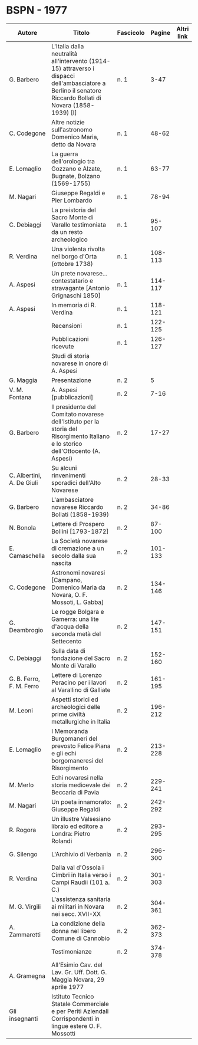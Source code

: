 # BSPN - 1977

| Autore                    | Titolo                                                                                                                                                      | Fascicolo | Pagine  | Altri link |
|---------------------------|-------------------------------------------------------------------------------------------------------------------------------------------------------------|-----------|---------|------------|
| G. Barbero                | L'Italia dalla neutralità all'intervento (1914-15) attraverso i dispacci dell'ambasciatore a Berlino il senatore Riccardo Bollati di Novara (1858-1939) [I] | n. 1      | 3-47    |            |
| C. Codegone               | Altre notizie sull'astronomo Domenico Maria, detto da Novara                                                                                                | n. 1      | 48-62   |            |
| E. Lomaglio               | La guerra dell'orologio tra Gozzano e Alzate, Bugnate, Bolzano (1569-1755)                                                                                  | n. 1      | 63-77   |            |
| M. Nagari                 | Giuseppe Regaldi e Pier Lombardo                                                                                                                            | n. 1      | 78-94   |            |
| C. Debiaggi               | La preistoria del Sacro Monte di Varallo testimoniata da un resto archeologico                                                                              | n. 1      | 95-107  |            |
| R. Verdina                | Una violenta rivolta nel borgo d'Orta (ottobre 1738)                                                                                                        | n. 1      | 108-113 |            |
| A. Aspesi                 | Un prete novarese... contestatario e stravagante [Antonio Grignaschi 1850]                                                                                  | n. 1      | 114-117 |            |
| A. Aspesi                 | In memoria di R. Verdina                                                                                                                                    | n. 1      | 118-121 |            |
|                           | Recensioni                                                                                                                                                  | n. 1      | 122-125 |            |
|                           | Pubblicazioni ricevute                                                                                                                                      | n. 1      | 126-127 |            |
|                           | Studi di storia novarese in onore di A. Aspesi                                                                                                              |           |         |
| G. Maggia                 | Presentazione                                                                                                                                               | n. 2      | 5       |            |
| V. M. Fontana             | A. Aspesi [pubblicazioni]                                                                                                                                   | n. 2      | 7-16    |            |
| G. Barbero                | Il presidente del Comitato novarese dell'Istituto per la storia del Risorgimento Italiano e lo storico dell'Ottocento (A. Aspesi)                           | n. 2      | 17-27   |            |
| C. Albertini, A. De Giuli | Su alcuni rinvenimenti sporadici dell'Alto Novarese                                                                                                         | n. 2      | 28-33   |            |
| G. Barbero                | L'ambasciatore novarese Riccardo Bollati (1858-1939)                                                                                                        | n. 2      | 34-86   |            |
| N. Bonola                 | Lettere di Prospero Bollini [1793-1872]                                                                                                                     | n. 2      | 87-100  |            |
| E. Camaschella            | La Società novarese di cremazione a un secolo dalla sua nascita                                                                                             | n. 2      | 101-133 |            |
| C. Codegone               | Astronomi novaresi [Campano, Domenico Maria da Novara, O. F. Mossoti, L. Gabba]                                                                             | n. 2      | 134-146 |            |
| G. Deambrogio             | Le rogge Bolgara e Gamerra: una lite d'acqua della seconda metà del Settecento                                                                              | n. 2      | 147-151 |            |
| C. Debiaggi               | Sulla data di fondazione del Sacro Monte di Varallo                                                                                                         | n. 2      | 152-160 |            |
| G. B. Ferro, F. M. Ferro  | Lettere di Lorenzo Peracino per i lavori al Varallino di Galliate                                                                                           | n. 2      | 161-195 |            |
| M. Leoni                  | Aspetti storici ed archeologici delle prime civiltà metallurgiche in Italia                                                                                 | n. 2      | 196-212 |            |
| E. Lomaglio               | I Memoranda Burgomaneri del prevosto Felice Piana e gli echi borgomaneresi del Risorgimento                                                                 | n. 2      | 213-228 |            |
| M. Merlo                  | Echi novaresi nella storia medioevale dei Beccaria di Pavia                                                                                                 | n. 2      | 229-241 |            |
| M. Nagari                 | Un poeta innamorato: Giuseppe Regaldi                                                                                                                       | n. 2      | 242-292 |            |
| R. Rogora                 | Un illustre Valsesiano libraio ed editore a Londra: Pietro Rolandi                                                                                          | n. 2      | 293-295 |            |
| G. Silengo                | L'Archivio di Verbania                                                                                                                                      | n. 2      | 296-300 |            |
| R. Verdina                | Dalla val d'Ossola i Cimbri in Italia verso i Campi Raudii (101 a. C.)                                                                                      | n. 2      | 301-303 |            |
| M. G. Virgili             | L'assistenza sanitaria ai militari in Novara nei secc. XVII-XX                                                                                              | n. 2      | 304-361 |            |
| A. Zammaretti             | La condizione della donna nel libero Comune di Cannobio                                                                                                     | n. 2      | 362-373 |            |
|                           | Testimonianze                                                                                                                                               | n. 2      | 374-378 |            |
| A. Gramegna               | All'Esimio Cav. del Lav. Gr. Uff. Dott. G. Maggia Novara, 29 aprile 1977                                                                                    |           |         |
| Gli insegnanti            | Istituto Tecnico Statale Commerciale e per Periti Aziendali Corrispondenti in lingue estere O. F. Mossotti                                                  |           |         |
